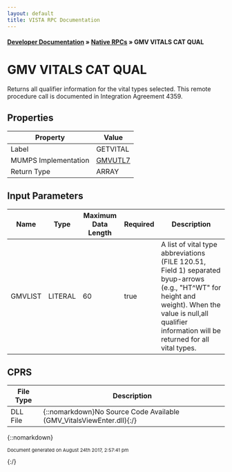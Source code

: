 ```yaml
---
layout: default
title: VISTA RPC Documentation
---
```


#### [Developer Documentation](../index) &#187; [Native RPCs](TableOfContents) &#187; GMV VITALS CAT QUAL<br/>
# GMV VITALS CAT QUAL

Returns all qualifier information for the vital types selected. This remote procedure call is documented in Integration Agreement 4359.

## Properties

Property | Value
--- | ---
Label | GETVITAL
MUMPS Implementation | [GMVUTL7](http://code.osehra.org/dox/Routine_GMVUTL7_source.html)
Return Type | ARRAY


## Input Parameters

Name | Type | Maximum Data Length | Required | Description
--- | --- | --- | --- | ---
GMVLIST | LITERAL | 60 | true | A list of vital type abbreviations (FILE 120.51, Field 1) separated byup-arrows (e.g., &quot;HT^WT&quot; for height and weight). When the value is null,all qualifier information will be returned for all vital types.




## CPRS

File Type | Description
--- | ---
DLL File | {::nomarkdown}No Source Code Available (GMV_VitalsViewEnter.dll){:/}

{::nomarkdown} <br/><p style="font-size: 11px">Document generated on August 24th 2017, 2:57:41 pm</p>{:/}